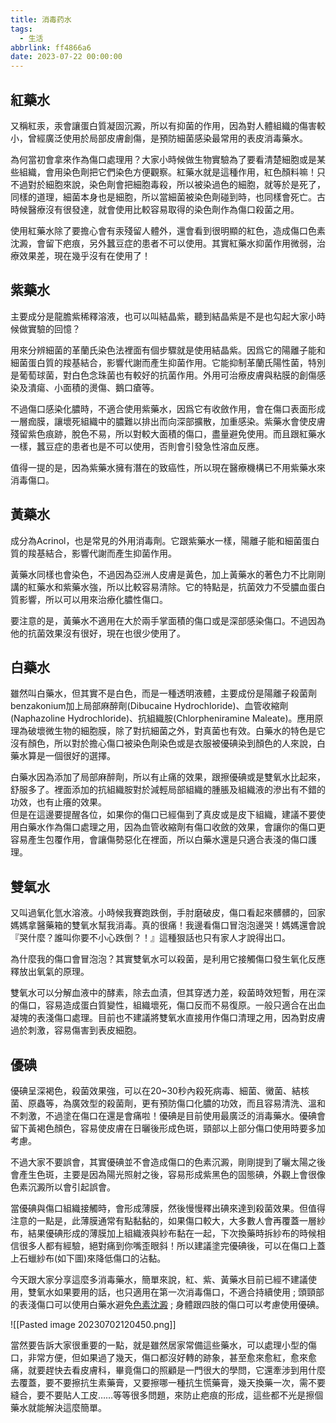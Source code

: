 ```yaml
---
title: 消毒药水
tags:
  - 生活
abbrlink: ff4866a6
date: 2023-07-22 00:00:00
---
```



## 紅藥水

又稱紅汞，汞會讓蛋白質凝固沉澱，所以有抑菌的作用，因為對人體組織的傷害較小，曾經廣泛使用於局部皮膚創傷，是預防細菌感染最常用的表皮消毒藥水。

為何當初會拿來作為傷口處理用？大家小時候做生物實驗為了要看清楚細胞或是某些組織，會用染色劑把它們染色方便觀察。紅藥水就是這種作用，紅色顏料嘛！只不過對於細胞來說，染色劑會把細胞毒殺，所以被染過色的細胞，就等於是死了，同樣的道理，細菌本身也是細胞，所以當細菌被染色劑碰到時，也同樣會死亡。古時候醫療沒有很發達，就會使用比較容易取得的染色劑作為傷口殺菌之用。
 <!--more-->
使用紅藥水除了要擔心會有汞殘留人體外，還會看到很明顯的紅色，造成傷口色素沈澱，會留下疤痕，另外蠶豆症的患者不可以使用。其實紅藥水抑菌作用微弱，治療效果差，現在幾乎沒有在使用了！

## 紫藥水

主要成分是龍膽紫稀釋溶液，也可以叫結晶紫，聽到結晶紫是不是也勾起大家小時候做實驗的回憶？


用來分辨細菌的革蘭氏染色法裡面有個步驟就是使用結晶紫。因爲它的陽離子能和細菌蛋白質的羧基結合，影響代謝而產生抑菌作用。它能抑制革蘭氏陽性菌，特別是葡萄球菌，對白色念珠菌也有較好的抗菌作用。外用可治療皮膚與粘膜的創傷感染及潰瘍、小面積的燙傷、鵝口瘡等。

不過傷口感染化膿時，不適合使用紫藥水，因爲它有收斂作用，會在傷口表面形成一層痂膜，讓壞死組織中的膿難以排出而向深部擴散，加重感染。紫藥水會使皮膚殘留紫色痕跡，脫色不易，所以對較大面積的傷口，盡量避免使用。而且跟紅藥水一樣，蠶豆症的患者也是不可以使用，否則會引發急性溶血反應。

值得一提的是，因為紫藥水擁有潛在的致癌性，所以現在醫療機構已不用紫藥水來消毒傷口。

## 黃藥水

成分為Acrinol，也是常見的外用消毒劑。它跟紫藥水一樣，陽離子能和細菌蛋白質的羧基結合，影響代謝而產生抑菌作用。

黃藥水同樣也會染色，不過因為亞洲人皮膚是黃色，加上黃藥水的著色力不比剛剛講的紅藥水和紫藥水強，所以比較容易清除。它的特點是，抗菌效力不受膿血蛋白質影響，所以可以用來治療化膿性傷口。

要注意的是，黃藥水不適用在大於兩手掌面積的傷口或是深部感染傷口。不過因為他的抗菌效果沒有很好，現在也很少使用了。

## 白藥水

雖然叫白藥水，但其實不是白色，而是一種透明液體，主要成份是陽離子殺菌劑benzakonium加上局部麻醉劑(Dibucaine Hydrochloride)、血管收縮劑(Naphazoline Hydrochloride)、抗組織胺(Chlorpheniramine Maleate)。應用原理為破壞微生物的細胞膜，除了對抗細菌之外，對真菌也有效。白藥水的特色是它沒有顏色，所以對於擔心傷口被染色劑染色或是衣服被優碘染到顏色的人來說，白藥水算是一個很好的選擇。

白藥水因為添加了局部麻醉劑，所以有止痛的效果，跟擦優碘或是雙氧水比起來，舒服多了。裡面添加的抗組織胺對於減輕局部組織的腫脹及組織液的滲出有不錯的功效，也有止癢的效果。  
但是在這邊要提醒各位，如果你的傷口已經傷到了真皮或是皮下組織，建議不要使用白藥水作為傷口處理之用，因為血管收縮劑有傷口收斂的效果，會讓你的傷口更容易產生包覆作用，會讓傷勢惡化在裡面，所以白藥水還是只適合表淺的傷口護理。

## 雙氧水

又叫過氧化氫水溶液。小時候我賽跑跌倒，手肘磨破皮，傷口看起來髒髒的，回家媽媽拿醫藥箱的雙氧水幫我消毒。真的很痛！我邊看傷口冒泡泡邊哭！媽媽還會說『哭什麼？誰叫你要不小心跌倒？！』這種狠話也只有家人才說得出口。

為什麼我的傷口會冒泡泡？其實雙氧水可以殺菌，是利用它接觸傷口發生氧化反應釋放出氧氣的原理。

雙氧水可以分解血液中的酵素，除去血漬，但其穿透力差，殺菌時效短暫，用在深的傷口，容易造成蛋白質變性，組織壞死，傷口反而不易復原。一般只適合在出血凝塊的表淺傷口處理。目前也不建議將雙氧水直接用作傷口清理之用，因為對皮膚過於刺激，容易傷害到表皮細胞。

## 優碘

優碘呈深褐色，殺菌效果強，可以在20~30秒內殺死病毒、細菌、黴菌、結核菌、原蟲等，為廣效型的殺菌劑，更有預防傷口化膿的功效，而且容易清洗、溫和不刺激，不過塗在傷口在還是會痛啦！優碘是目前使用最廣泛的消毒藥水。優碘會留下黃褐色顏色，容易使皮膚在日曬後形成色斑，頸部以上部分傷口使用時要多加考慮。

不過大家不要誤會，其實優碘並不會造成傷口的色素沉澱，剛剛提到了曬太陽之後會產生色斑，主要是因為陽光照射之後，容易形成紫黑色的固態碘，外觀上會很像色素沉澱所以會引起誤會。

當優碘與傷口組織接觸時，會形成薄膜，然後慢慢釋出碘來達到殺菌效果。但值得注意的一點是，此薄膜通常有點黏黏的，如果傷口較大，大多數人會再覆蓋一層紗布，結果優碘形成的薄膜加上組織液與紗布黏在一起，下次換藥時拆紗布的時候相信很多人都有經驗，絕對痛到你嘴歪眼斜！所以建議塗完優碘後，可以在傷口上蓋上石蠟紗布(如下圖)來降低傷口的沾黏。

今天跟大家分享這麼多消毒藥水，簡單來說，紅、紫、黃藥水目前已經不建議使用，雙氧水如果要用的話，也只適用在第一次消毒傷口，不適合持續使用 ; 頭頸部的表淺傷口可以使用白藥水避免[色素沈澱](https://www.youtube.com/watch?v=GFCfjCO2-ss&t=549s) ; 身體跟四肢的傷口可以考慮使用優碘。

![[Pasted image 20230702120450.png]]

當然要告訴大家很重要的一點，就是雖然居家常備這些藥水，可以處理小型的傷口，非常方便，但如果過了幾天，傷口都沒好轉的跡象，甚至愈來愈紅，愈來愈痛，就要趕快去看皮膚科，畢竟傷口的照顧是一門很大的學問，它還牽涉到用什麼去覆蓋，要不要擦抗生素藥膏，又要擦哪一種抗生慌藥膏，幾天換藥一次，需不要縫合，要不要貼人工皮……等等很多問題，來防止疤痕的形成，這些都不光是擦個藥水就能解決這麼簡單。